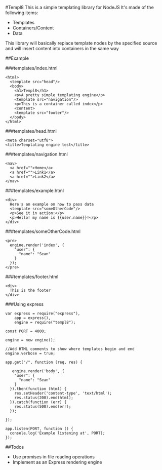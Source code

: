 #Templ8
This is a simple templating library for NodeJS
It's made of the following items:

* Templates
* Containers/Content
* Data

This library will basically replace template nodes by the specified source and will insert content into containers in the same way

##Example

###templates/index.html
```
<html>
  <template src="head"/>
  <body>
    <h1>Templ8</h1>
    <p>A pretty simple templating engine</p>
    <template src="navigation"/>
    <p>This is a container called index</p>
    <content>
    <template src="footer"/>
  </body>
</html>
```

###templates/head.html
```
<meta charset="utf8">
<title>Templating engine test</title>
```

###templates/navigation.html
```
<nav>
  <a href="">Home</a>
  <a href="">Link1</a>
  <a href="">Link2</a>
</nav>
```

###templates/example.html
```
<div>
  Here's an example on how to pass data
  <template src="someOtherCode"/>
  <p>See it in action:</p>
  <p>Hello! my name is {{user.name}}!</p>
</div>
```

###templates/someOtherCode.html
```
<pre>
  engine.render('index', {
    "user": {
      "name": "Sean"
    }
  });
</pre>
```

###templates/footer.html
```
<div>
  This is the footer
</div>
```

###Using express
```
var express = require("express"),
    app = express(),
    engine = require("templ8");

const PORT = 4000;

engine = new engine();

//Add HTML comments to show where templates begin and end
engine.verbose = true;

app.get("/", function (req, res) {
  
   engine.render('body', {
    "user": {
      "name": "Sean"
    }
  }).then(function (html) {
    res.setHeader('content-type', 'text/html');
    res.status(200).end(html);
  }).catch(function (err) {
    res.status(500).end(err);
  });
  
});

app.listen(PORT, function () {
  console.log('Example listening at', PORT);
});
```

##Todos
* Use promises in file reading operations
* Implement as an Express rendering engine